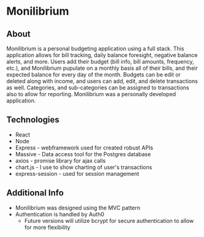 # Monilibrium

## About
Monilibrium is a personal budgeting application using a full stack. This application allows for bill tracking, daily balance foresight, negative balance alerts, and more. Users add their budget (bill info, bill amounts, frequency, etc.), and Monilibrium pupulate on a monthly basis all of their bills, and their expected balance for every day of the month. Budgets can be edit or deleted along with income, and users can add, edit, and delete transactions as well. Categories, and sub-categories can be assigned to transactions also to allow for reporting. Monilibrium was a personally developed application.

## Technologies
- React
- Node
- Express - webframework used for created robust APIs
- Massive - Data access tool for the Postgres database
- axios - promise library for ajax calls
- chart.js - I use to show charting of user's transactions
- express-session - used for session management

## Additional Info
- Monilibrium was designed using the MVC pattern
- Authentication is handled by Auth0
  - Future versions will utilize bcrypt for secure authentication to allow for more flexibility